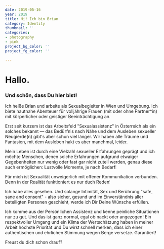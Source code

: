 ```yaml
---
date: 2019-05-16
year: 2019
title: Hi! Ich bin Brian
category: Identity
thumbnail: ''
categories:
- photography
- pink
project_bg_color: ''
project_fg_color: ''

---
```

# **Hallo.**

### **Und schön, dass Du hier bist!**

Ich heiße Brian und arbeite als Sexualbegleiter in Wien und Umgebung. Ich biete hautnahe Abenteuer für volljährige Frauen (mit oder ohne Partner*in) mit körperlicher oder geistiger Beeinträchtigung an.

Erst seit kurzem ist das Arbeitsfeld "Sexualassistenz" in Österreich als ein solches bekannt — das Bedürfnis nach Nähe und dem Ausleben sexueller Neugierde(n) gibt's aber schon viel länger. Wir haben alle Träume und Fantasien, mit dem Ausleben hakt es aber manchmal, leider.

Mein Leben ist durch eine Vielzahl sexueller Erfahrungen geprägt und ich möchte Menschen, denen solche Erfahrungen aufgrund etwaiger Gegebenheiten nur wenig oder fast gar nicht zuteil werden, genau diese auch ermöglichen: Lustvolle Momente, je nach Bedarf!

Für mich ist Sexualität unweigerlich mit offener Kommunikation verbunden. Denn in der Realität funktioniert es nur duch Reden!

Ich habe alles gesehen. Und solange Intimität, Sex und Berührung "safe, sane and consent" - also sicher, gesund und im Einverständnis aller beteiligten Personen geschieht, werde ich Dir Deine Wünsche erfüllen.

Ich komme aus der Persönlichen Assistenz und kenne peinliche Situationen nur zu gut. Und das ist ganz normal, egal ob nackt oder angezogen! Ein respektvoller Umgang und ein Klima der Wertschätzung haben in meiner Arbeit höchste Priorität und Du wirst schnell merken, dass ich einer authentischen und ehrlichen Stimmung wegen Berge versetze. Garantiert!

Freust du dich schon drauf?